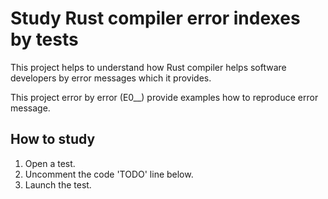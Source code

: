 # Study Rust compiler error indexes by tests

This project helps to understand how Rust compiler helps software developers by error messages which it provides.

This project error by error (E0__) provide examples how to reproduce error message.

## How to study 
1. Open a test.
2. Uncomment the code 'TODO' line below.
3. Launch the test.
